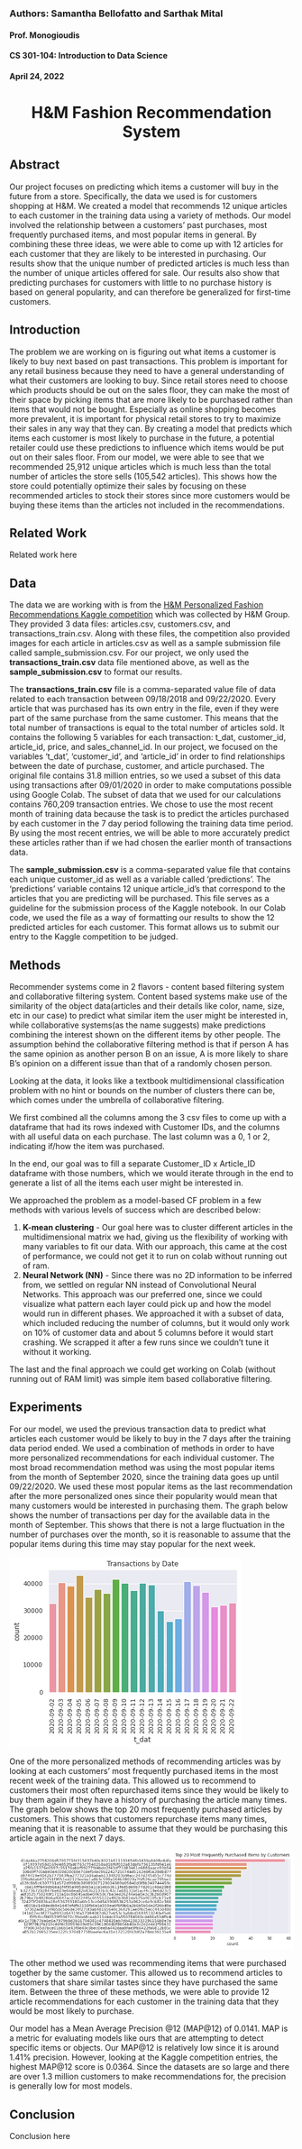 ### Authors: Samantha Bellofatto and Sarthak Mital
#### Prof. Monogioudis
#### CS 301-104: Introduction to Data Science
#### April 24, 2022

<h1 align="center">H&M Fashion Recommendation System</h1>

## Abstract
Our project focuses on predicting which items a customer will buy in the future from a store. Specifically, the data we used is for customers 
shopping at H&M. We created a model that recommends 12 unique articles to each customer in the training data using a variety of methods. Our 
model involved the relationship between a customers’ past purchases, most frequently purchased items, and most popular items in general. By 
combining these three ideas, we were able to come up with 12 articles for each customer that they are likely to be interested in purchasing. 
Our results show that the unique number of predicted articles is much less than the number of unique articles offered for sale. Our results 
also show that predicting purchases for customers with little to no purchase history is based on general popularity, and can therefore be 
generalized for first-time customers.

## Introduction
The problem we are working on is figuring out what items a customer is likely to buy next based on past transactions. This problem is important
for any retail business because they need to have a general understanding of what their customers are looking to buy. Since retail stores need 
to choose which products should be out on the sales floor, they can make the most of their space by picking items that are more likely to be 
purchased rather than items that would not be bought. Especially as online shopping becomes more prevalent, it is important for physical retail 
stores to try to maximize their sales in any way that they can. By creating a model that predicts which items each customer is most likely to 
purchase in the future, a potential retailer could use these predictions to influence which items would be put out on their sales floor. From 
our model, we were able to see that we recommended 25,912 unique articles which is much less than the total number of articles the store sells 
(105,542 articles). This shows how the store could potentially optimize their sales by focusing on these recommended articles to stock their 
stores since more customers would be buying these items than the articles not included in the recommendations.

## Related Work
Related work here

## Data
The data we are working with is from the [H&M Personalized Fashion Recommendations Kaggle competition](https://www.kaggle.com/competitions/h-and-m-personalized-fashion-recommendations) 
which was collected by H&M Group. They provided 3 data files: articles.csv, customers.csv, and transactions_train.csv. Along with these files, 
the competition also provided images for each article in articles.csv as well as a sample submission file called sample_submission.csv. For our 
project, we only used the **transactions_train.csv** data file mentioned above, as well as the **sample_submission.csv** to format our results.

The **transactions_train.csv** file is a comma-separated value file of data related to each transaction between 09/18/2018 and 09/22/2020. Every 
article that was purchased has its own entry in the file, even if they were part of the same purchase from the same customer. This means that the 
total number of transactions is equal to the total number of articles sold. It contains the following 5 variables for each transaction: t_dat, 
customer_id, article_id, price, and sales_channel_id. In our project, we focused on the variables ‘t_dat’, ‘customer_id’, and ‘article_id’ in order 
to find relationships between the date of purchase, customer, and article purchased. The original file contains 31.8 million entries, so we used a 
subset of this data using transactions after 09/01/2020 in order to make computations possible using Google Colab. The subset of data that we used 
for our calculations contains 760,209 transaction entries. We chose to use the most recent month of training data because the task is to predict 
the articles purchased by each customer in the 7 day period following the training data time period. By using the most recent entries, we will be 
able to more accurately predict these articles rather than if we had chosen the earlier month of transactions data.

The **sample_submission.csv** is a comma-separated value file that contains each unique customer_id as well as a variable called ‘predictions’. The 
‘predictions’ variable contains 12 unique article_id’s that correspond to the articles that you are predicting will be purchased. This file serves 
as a guideline for the submission process of the Kaggle notebook. In our Colab code, we used the file as a way of formatting our results to show the 
12 predicted articles for each customer. This format allows us to submit our entry to the Kaggle competition to be judged.

## Methods
Recommender systems come in 2 flavors - content based filtering system and collaborative filtering system. Content based systems make use of the 
similarity of the object data(articles and their details like color, name, size, etc in our case) to predict what similar item the user might be 
interested in, while collaborative systems(as the name suggests) make predictions combining the interest shown on the different items by other people. 
The assumption behind the collaborative filtering method is that if  person A has the same opinion as another person B on an issue, A is more likely 
to share B’s opinion on a different issue than that of a randomly chosen person.

Looking at the data, it looks like a textbook multidimensional classification problem with no hint or bounds on the number of clusters there can be, 
which comes under the umbrella of collaborative filtering.

We first combined all the columns among the 3 csv files to come up with a dataframe that had its rows indexed with Customer IDs, and the columns with 
all useful data on each purchase. The last column was a 0, 1 or 2, indicating if/how the item was purchased.

In the end, our goal was to fill a separate Customer_ID x Article_ID dataframe with those numbers, which we would iterate through in the end to 
generate a list of all the items each user might be interested in.

We approached the problem as a model-based CF problem in a few methods with various levels of success which are described below:
<ol>
  <li><strong>K-mean clustering</strong> - Our goal here was to cluster different articles in the multidimensional matrix we had, giving us the flexibility of working with many variables to fit our data. With our approach, this came at the cost of performance, we could not get it to run on colab without running out of ram.</li>
  <li><strong>Neural Network (NN)</strong> - Since there was no 2D information to be inferred from, we settled on regular NN instead of Convolutional Neural Networks. This approach was our preferred one, since we could visualize what pattern each layer could pick up and how the model would run in different phases. We approached it with a subset of data, which included reducing the number of columns, but it would only work on 10% of customer data and about 5 columns before it would start crashing. We scrapped it after a few runs since we couldn’t tune it without it working.</li>
</ol>

The last and the final approach we could get working on Colab (without running out of RAM limit) was simple item based collaborative filtering.

## Experiments
For our model, we used the previous transaction data to predict what articles each customer would be likely to buy in the 7 days after the training data period ended. We used a combination of methods in order to have more personalized recommendations for each individual customer. The most broad recommendation method was using the most popular items from the month of September 2020, since the training data goes up until 09/22/2020. We used these most popular items as the last recommendation after the more personalized ones since their popularity would mean that many customers would be interested in purchasing them. The graph below shows the number of transactions per day for the available data in the month of September. This shows that there is not a large fluctuation in the number of purchases over the month, so it is reasonable to assume that the popular items during this time may stay popular for the next week.

![Transactions by Date](transaction-by-date.png)

One of the more personalized methods of recommending articles was by looking at each customers’ most frequently purchased items in the most recent week of the training data. This allowed us to recommend to customers their most often repurchased items since they would be likely to buy them again if they have a history of purchasing the article many times. The graph below shows the top 20 most frequently purchased articles by customers. This shows that customers repurchase items many times, meaning that it is reasonable to assume that they would be purchasing this article again in the next 7 days.

![Most Frequently Purchased](frequently-purchased.png)

The other method we used was recommending items that were purchased together by the same customer. This allowed us to recommend articles to customers that share similar tastes since they have purchased the same item. Between the three of these methods, we were able to provide 12 article recommendations for each customer in the training data that they would be most likely to purchase.

Our model has a Mean Average Precision @12 (MAP@12) of 0.0141. MAP is a metric for evaluating models like ours that are attempting to detect specific items or objects. Our MAP@12 is relatively low since it is around 1.41% precision. However, looking at the Kaggle competition entries, the highest MAP@12 score is 0.0364. Since the datasets are so large and there are over 1.3 million customers to make recommendations for, the precision is generally low for most models.

## Conclusion
Conclusion here
